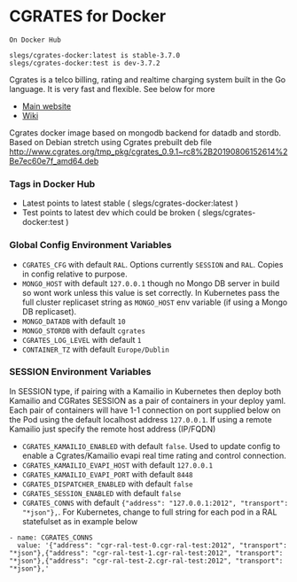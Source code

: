 # CGRATES for Docker

```
On Docker Hub

slegs/cgrates-docker:latest is stable-3.7.0
slegs/cgrates-docker:test is dev-3.7.2

```

Cgrates is a telco billing, rating and realtime charging system built in the Go language. It is very fast and flexible. See below for more

* [Main website](http://www.cgrates.org/)
* [Wiki](https://cgrates.readthedocs.io/en/latest/)

Cgrates docker image based on mongodb backend for datadb and stordb. Based on Debian stretch using Cgrates prebuilt deb file http://www.cgrates.org/tmp_pkg/cgrates_0.9.1~rc8%2B20190806152614%2Be7ec60e7f_amd64.deb

### Tags in Docker Hub

* Latest points to latest stable ( slegs/cgrates-docker:latest )
* Test points to latest dev which could be broken ( slegs/cgrates-docker:test )

### Global Config Environment Variables

* `CGRATES_CFG` with default `RAL`. Options currently `SESSION` and `RAL`. Copies in config relative to purpose.
* `MONGO_HOST` with default `127.0.0.1` though no Mongo DB server in build so wont work unless this value is set correctly. In Kubernetes pass the full cluster replicaset string as `MONGO_HOST` env variable (if using a Mongo DB replicaset).
* `MONGO_DATADB` with default `10`
* `MONGO_STORDB` with default `cgrates`
* `CGRATES_LOG_LEVEL` with default `1`
* `CONTAINER_TZ` with default `Europe/Dublin`

### SESSION Environment Variables

In SESSION type, if pairing with a Kamailio in Kubernetes then deploy both Kamailio and CGRates SESSION as a pair of containers in your deploy yaml. Each pair of containers will have 1-1 connection on port supplied below on the Pod using the default localhost address `127.0.0.1`. If using a remote Kamailio just specify the remote host address (IP/FQDN)

* `CGRATES_KAMAILIO_ENABLED` with default `false`. Used to update config to enable a Cgrates/Kamailio evapi real time rating and control connection.
* `CGRATES_KAMAILIO_EVAPI_HOST` with default `127.0.0.1`
* `CGRATES_KAMAILIO_EVAPI_PORT` with default `8448`
* `CGRATES_DISPATCHER_ENABLED` with default `false`
* `CGRATES_SESSION_ENABLED` with default `false`
* `CGRATES_CONNS` with default `{"address": "127.0.0.1:2012", "transport": "*json"},`. For Kubernetes, change to full string for each pod in a RAL statefulset as in example below

```
- name: CGRATES_CONNS					
  value: '{"address": "cgr-ral-test-0.cgr-ral-test:2012", "transport": "*json"},{"address": "cgr-ral-test-1.cgr-ral-test:2012", "transport": "*json"},{"address": "cgr-ral-test-2.cgr-ral-test:2012", "transport": "*json"},'

```
